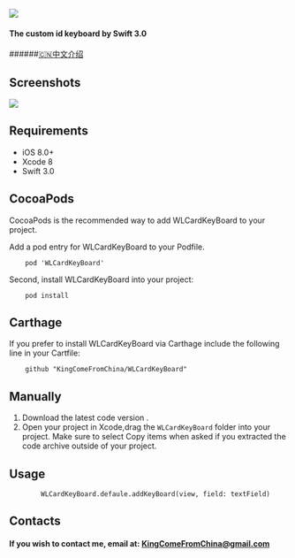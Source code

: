 ![](http://upload-images.jianshu.io/upload_images/3873966-1c3219d33ef62e3a.png?imageMogr2/auto-orient/strip%7CimageView2/2/w/1240)
#### The custom id keyboard by Swift 3.0

######[🇨🇳中文介绍](http://www.jianshu.com/p/d9d6f4996b7d)
## Screenshots
![](http://upload-images.jianshu.io/upload_images/3873966-8f8bce6697ae4984.png?imageMogr2/auto-orient/strip%7CimageView2/2/w/1240)
## Requirements

- iOS 8.0+ 
- Xcode 8
- Swift 3.0

## CocoaPods

CocoaPods is the recommended way to add WLCardKeyBoard to your project.

Add a pod entry for WLCardKeyBoard to your Podfile.

```
	pod 'WLCardKeyBoard'
```
Second, install WLCardKeyBoard into your project:
 
```
	pod install
```
## Carthage

If you prefer to install WLCardKeyBoard via Carthage include the following line in your Cartfile:
```
	github "KingComeFromChina/WLCardKeyBoard"
```

## Manually

1. Download the latest code version .
2. Open your project in Xcode,drag the `WLCardKeyBoard` folder into your project.  Make sure to select Copy items when asked if you extracted the code archive outside of your project.
## Usage
```
        WLCardKeyBoard.defaule.addKeyBoard(view, field: textField)
```
## Contacts	

#### If you wish to contact me, email at: KingComeFromChina@gmail.com
